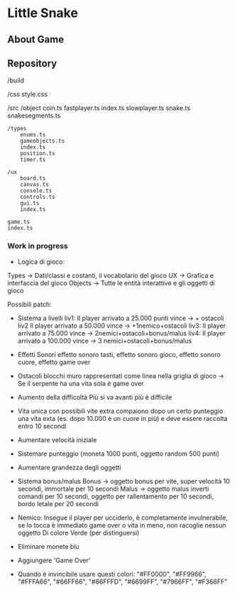 # Little Snake

## About Game

## Repository

/build

/css
    style.css

/src
    /object
        coin.ts
        fastplayer.ts
        index.ts
        slowplayer.ts
        snake.ts
        snakesegments.ts

    /types
        enums.ts
        gameobjects.ts
        index.ts
        position.ts
        timer.ts

    /ux
        board.ts
        canvas.ts
        console.ts
        controls.ts
        gui.ts
        index.ts

    game.ts
    index.ts
    



### Work in progress

- Logica di gioco:

Types -> Dati/classi e costanti, il vocabolario del gioco
UX -> Grafica e interfaccia del gioco
Objects -> Tutte le entità interattive e gli oggetti di gioco

Possibili patch:

- Sistema a livelli
    liv1: Il player arrivato a 25.000 punti vince -> + ostacoli
    liv2 Il player arrivato a 50.000 vince -> +1nemico+ostacoli
    liv3: Il player arrivato a 75.000 vince -> 2nemici+ostacoli+bonus/malus
    liv4: Il player arrivato a 100.000 vince -> 3 nemici+ostacoli+bonus/malus

- Effetti Sonori
    effetto sonoro tasti, effetto sonoro gioco, effetto sonoro cuore, effetto game over

- Ostacoli
    blocchi muro rappresentati come linea nella griglia di gioco -> Se il serpente ha una vita sola è game over

- Aumento della difficoltà
    Più si va avanti più è difficile

- Vita unica con possibili vite extra
    compaiono dopo un certo punteggio una vita exta (es. dopo 10.000 è un cuore in più) e deve essere raccolta entro 10 secondi

- Aumentare velocità iniziale

- Sistemare punteggio (moneta 1000 punti, oggetto random 500 punti)

- Aumentare grandezza degli oggetti

- Sistema bonus/malus
    Bonus -> oggetto bonus per vite, super velocità 10 secondi, immortale per 10 secondi
    Malus -> oggetto malus inverti comandi per 10 secondi, oggetto per rallentamento per 10 secondi, bordo letale per 20 secondi

- Nemico:
    Insegue il player per ucciderlo, è completamente invulnerabile, se lo tocca è immediato game over o vita in meno, non racoglie nessun oggetto
    Di colore Verde (per distinguersi)

- Eliminare monete blu

- Aggiungere 'Game Over'


- Quando è invincibile usare questi colori:
    "#FF0000", "#FF9966", "#FFFA66", "#66FF66",
	"#66FFFD", "#6699FF", "#7966FF", "#F366FF"